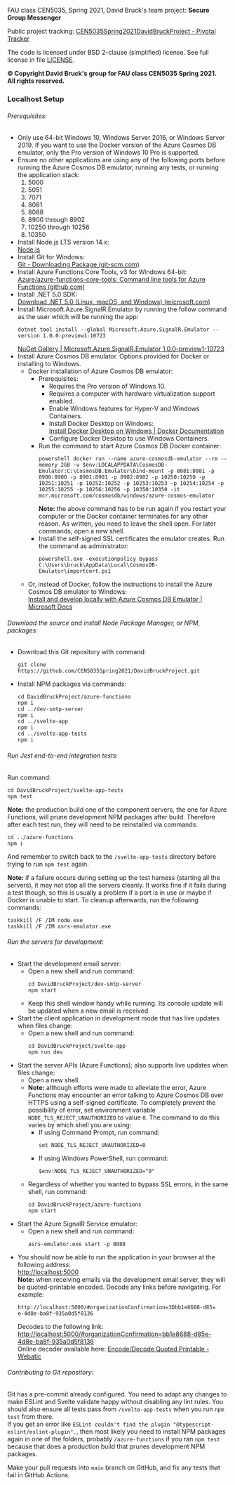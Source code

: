 FAU class CEN5035, Spring 2021, David Bruck's team project: **Secure Group Messenger**



Public project tracking:
[CEN5035Spring2021DavidBruckProject - Pivotal Tracker](https://www.pivotaltracker.com/n/projects/2488115)



The code is licensed under BSD 2-clause (simplified) license. See full license in file [LICENSE](LICENSE).

**&copy; Copyright David Bruck's group for FAU class CEN5035 Spring 2021.  
All rights reserved.**

### Localhost Setup

###### Prerequisites:

* Only use 64-bit Windows 10, Windows Server 2016, or Windows Server 2019. If you want to use the Docker version of the Azure Cosmos DB emulator, only the Pro version of Windows 10 Pro is supported.
* Ensure no other applications are using any of the following ports before running the Azure Cosmos DB emulator, running any tests, or running the application stack:
  1. 5000
  2. 5051
  3. 7071
  4. 8081
  5. 8088
  6. 8900 through 8902
  7. 10250 through 10256
  8. 10350
* Install Node.js LTS version 14.x:  
  [Node.js](https://nodejs.org/en/)
* Install Git for Windows:  
  [Git - Downloading Package (git-scm.com)](https://git-scm.com/download/win)
* Install Azure Functions Core Tools, v3 for Windows 64-bit:  
  [Azure/azure-functions-core-tools: Command line tools for Azure Functions (github.com)](https://github.com/Azure/azure-functions-core-tools#installing)
* Install .NET 5.0 SDK:  
  [Download .NET 5.0 (Linux, macOS, and Windows) (microsoft.com)](https://dotnet.microsoft.com/download/dotnet/5.0)
* Install Microsoft.Azure.SignalR.Emulator by running the follow command as the user which will be running the app:  
  ```shell
  dotnet tool install --global Microsoft.Azure.SignalR.Emulator --version 1.0.0-preview1-10723
  ```  
  [NuGet Gallery | Microsoft.Azure.SignalR.Emulator 1.0.0-preview1-10723](https://www.nuget.org/packages/Microsoft.Azure.SignalR.Emulator)
* Install Azure Cosmos DB emulator. Options provided for Docker or installing to Windows.
  * Docker installation of Azure Cosmos DB emulator:
    * Prerequisites:
      * Requires the Pro version of Windows 10.
      * Requires a computer with hardware virtualization support enabled.
      * Enable Windows features for Hyper-V and Windows Containers.
      * Install Docker Desktop on Windows:  
        [Install Docker Desktop on Windows | Docker Documentation](https://docs.docker.com/docker-for-windows/install/)
      * Configure Docker Desktop to use Windows Containers.
    * Run the command to start Azure Cosmos DB Docker container:  
      ```shell
      powershell docker run --name azure-cosmosdb-emulator --rm --memory 2GB -v $env:LOCALAPPDATA\CosmosDB-Emulator:C:\CosmosDB.Emulator\bind-mount -p 8081:8081 -p 8900:8900 -p 8901:8901 -p 8902:8902 -p 10250:10250 -p 10251:10251 -p 10252:10252 -p 10253:10253 -p 10254:10254 -p 10255:10255 -p 10256:10256 -p 10350:10350 -it mcr.microsoft.com/cosmosdb/windows/azure-cosmos-emulator
      ```  
      **Note:** the above command has to be run again if you restart your computer or the Docker container terminates for any other reason. As written, you need to leave the shell open. For later commands, open a new shell.
    * Install the self-signed SSL certificates the emulator creates. Run the command as administrator:  
      ```shell
      powershell.exe -executionpolicy bypass C:\Users\bruck\AppData\Local\CosmosDB-Emulator\importcert.ps1
      ```
  * Or, instead of Docker, follow the instructions to install the Azure Cosmos DB emulator to Windows:  
    [Install and develop locally with Azure Cosmos DB Emulator | Microsoft Docs](https://docs.microsoft.com/en-us/azure/cosmos-db/local-emulator?tabs=cli%2Cssl-netstd21#install-the-emulator)

###### Download the source and install Node Package Manager, or NPM, packages:

* Download this Git repository with command:  
  ```shell
  git clone https://github.com/CEN5035Spring2021/DavidBruckProject.git
  ```
* Install NPM packages via commands:  
  ```shell
  cd DavidBruckProject/azure-functions
  npm i
  cd ../dev-smtp-server
  npm i
  cd ../svelte-app
  npm i
  cd ../svelte-app-tests
  npm i
  ```

###### Run Jest end-to-end integration tests:

Run command:  
```shell
cd DavidBruckProject/svelte-app-tests
npm test
```

**Note:** the production build one of the component servers, the one for Azure Functions, will prune development NPM packages after build. Therefore after each test run, they will need to be reinstalled via commands:  
```shell
cd ../azure-functions
npm i
```
And remember to switch back to the `/svelte-app-tests` directory before trying to run `npm test` again.

**Note:** if a failure occurs during setting up the test harness (starting all the servers), it may not stop all the servers cleanly. It works fine if it fails during a test though, so this is usually a problem if a port is in use or maybe if Docker is unable to start. To cleanup afterwards, run the following commands:  
```shell
taskkill /F /IM node.exe
taskkill /F /IM asrs-emulator.exe
```

###### Run the servers for development:

* Start the development email server:
  * Open a new shell and run command:  
    ```shell
    cd DavidBruckProject/dev-smtp-server
    npm start
    ```
  * Keep this shell window handy while running. Its console update will be updated when a new email is received.
* Start the client application in development mode that has live updates when files change:
  * Open a new shell and run command:  
    ```shell
    cd DavidBruckProject/svelte-app
    npm run dev
    ```
* Start the server APIs (Azure Functions); also supports live updates when files change:
  * Open a new shell.
  * **Note:** although efforts were made to alleviate the error, Azure Functions may encounter an error talking to Azure Cosmos DB over HTTPS using a self-signed certificate. To completely prevent the possibility of error, set environment variable `NODE_TLS_REJECT_UNAUTHORIZED` to value `0`. The command to do this varies by which shell you are using:
    * If using Command Prompt, run command:  
      ```shell
      set NODE_TLS_REJECT_UNAUTHORIZED=0
      ```
    * If using Windows PowerShell, run command:  
      ```shell
      $env:NODE_TLS_REJECT_UNAUTHORIZED="0"
      ```
  * Regardless of whether you wanted to bypass SSL errors, in the same shell, run command:  
    ```shell
    cd DavidBruckProject/azure-functions
    npm start
    ```
* Start the Azure SignalR Service emulator:
  * Open a new shell and run command:  
    ```shell
    asrs-emulator.exe start -p 8088
    ```
* You should now be able to run the application in your browser at the following address:  
  [http://localhost:5000](http://localhost:5000)  
  **Note:** when receiving emails via the development email server, they will be quoted-printable encoded. Decode any links before navigating. For example:  
  ```
  http://localhost:5000/#organizationConfirmation=3Dbb1e8688-d85=
  e-4d8e-ba8f-935a0d5f8136
  ```  
  Decodes to the following link:  
  [http://localhost:5000/#organizationConfirmation=bb1e8688-d85e-4d8e-ba8f-935a0d5f8136](http://localhost:5000/#organizationConfirmation=bb1e8688-d85e-4d8e-ba8f-935a0d5f8136)  
  Online decoder available here: [Encode/Decode Quoted Printable - Webatic](https://www.webatic.com/quoted-printable-convertor)

###### Contributing to Git repository:

Git has a pre-commit already configured. You need to adapt any changes to make ESLint and Svelte validate happy without disabling any lint rules. You should also ensure all tests pass from `/svelte-app-tests` when you run `npm test` from there.  
If you get an error like `ESLint couldn't find the plugin "@typescript-eslint/eslint-plugin".`, then most likely you need to install NPM packages again in one of the folders, probably `/azure-functions` if you ran `npm test` because that does a production build that prunes development NPM packages.

Make your pull requests into `main` branch on GitHub, and fix any tests that fail in GitHub Actions.
